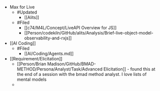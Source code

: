 - Max for Live
	- #Updated
		- [[Alits]]
	- #Filed
		- [[c74/M4L/Concept/LiveAPI Overview for JS]]
		- [[Person/codekiln/GitHub/alits/Analysis/Brief-live-object-model-observability-and-rxjs]]
- [[AI Coding]]
	- #Filed
		- [[AI/Coding/Agents.md]]
- [[Requirement/Elicitation]]
	- [[Person/Brian Madison/GitHub/BMAD-METHOD/Persona/Analyst/Task/Advanced Elicitation]] - found this at the end of a session with the bmad method analyst. I love lists of mental models
	-